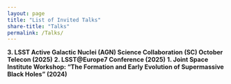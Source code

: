 ```yaml
---
layout: page
title: "List of Invited Talks"
share-title: "Talks"
permalink: /Talks/
---
```

**3. LSST Active Galactic Nuclei (AGN) Science Collaboration (SC) October Telecon (2025)**
**2. LSST@Europe7 Conference (2025)**
**1. Joint Space Institute Workshop: “The Formation and Early Evolution of Supermassive Black Holes” (2024)**
